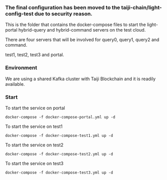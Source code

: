 ### The final configuration has been moved to the taiji-chain/light-config-test due to security reason.


This is the folder that contains the docker-compose files to start the light-portal hybrid-query and hybrid-command servers on the test cloud. 

There are four servers that will be involved for query0, query1, query2 and command.

test1, test2, test3 and portal. 

### Environment

We are using a shared Kafka cluster with Taiji Blockchain and it is readily available.

### Start

To start the service on portal

```
docker-compose -f docker-compose-portal.yml up -d
```

To start the service on test1

```
docker-compose -f docker-compose-test1.yml up -d
```

To start the service on test2

```
docker-compose -f docker-compose-test2.yml up -d
```

To start the service on test3

```
docker-compose -f docker-compose-test3.yml up -d
```

